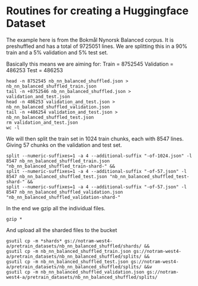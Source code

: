 # Routines for creating a Huggingface Dataset

The example here is from the Bokmål Nynorsk Balanced corpus. It is preshuffled and has a total of 9725051 lines. We are splitting this in a 90% train and a 5% validation and 5% test set.

Basically this means we are aiming for:
Train = 8752545
Validation = 486253
Test = 486253

```
head -n 8752545 nb_nn_balanced_shuffled.json > nb_nn_balanced_shuffled_train.json
tail -n +8752546 nb_nn_balanced_shuffled.json > validation_and_test.json
head -n 486253 validation_and_test.json > nb_nn_balanced_shuffled_validation.json
tail -n +486254 validation_and_test.json > nb_nn_balanced_shuffled_test.json
rm validation_and_test.json
wc -l
```

We will then split the train set in 1024 train chunks, each with 8547 lines. Giving 57 chunks on the validation and test set.

```
split --numeric-suffixes=1 -a 4 --additional-suffix "-of-1024.json" -l 8547 nb_nn_balanced_shuffled_train.json "nb_nn_balanced_shuffled_train-shard-" &&
split --numeric-suffixes=1 -a 4 --additional-suffix "-of-57.json" -l 8547 nb_nn_balanced_shuffled_test.json "nb_nn_balanced_shuffled_test-shard-" &&
split --numeric-suffixes=1 -a 4 --additional-suffix "-of-57.json" -l 8547 nb_nn_balanced_shuffled_validation.json "nb_nn_balanced_shuffled_validation-shard-"
```

In the end we gzip all the individual files.

```
gzip *
```

And upload all the sharded files to the bucket

```
gsutil cp -m *shards* gs://notram-west4-a/pretrain_datasets/nb_nn_balanced_shuffled/shards/ &&
gsutil cp -m nb_nn_balanced_shuffled_train.json gs://notram-west4-a/pretrain_datasets/nb_nn_balanced_shuffled/splits/ &&
gsutil cp -m nb_nn_balanced_shuffled_test.json gs://notram-west4-a/pretrain_datasets/nb_nn_balanced_shuffled/splits/ &&v
gsutil cp -m nb_nn_balanced_shuffled_validation.json gs://notram-west4-a/pretrain_datasets/nb_nn_balanced_shuffled/splits/

```
